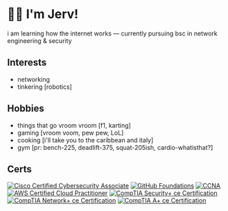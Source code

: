 # 👋🏾 I'm Jerv!

i am learning how the internet works — currently pursuing bsc in network engineering & security

## Interests
- networking
- tinkering [robotics]

## Hobbies
- things that go vroom vroom [f1, karting]
- gaming [vroom voom, pew pew, LoL]
- cooking [i'll take you to the caribbean and italy]
- gym [pr: bench-225, deadlift-375, squat-205ish, cardio-whatisthat?] 

## Certs
<!--START_SECTION:badges-->
[![Cisco Certified Cybersecurity Associate](https://images.credly.com/size/110x110/images/43ee30bc-78c5-4704-942c-337c6ee7abf9/blob)](http://www.credly.com/badges/97be66ae-0cf1-4ad8-94a5-793eb5e6d619 "Cisco Certified Cybersecurity Associate")
[![GitHub Foundations](https://images.credly.com/size/110x110/images/024d0122-724d-4c5a-bd83-cfe3c4b7a073/image.png)](http://www.credly.com/badges/e32b1ba9-10e9-45f6-9fc0-84b38572d2bd "GitHub Foundations")
[![CCNA](https://images.credly.com/size/110x110/images/683783d8-eaac-4c37-a14d-11bd8a36321d/ccna_600.png)](http://www.credly.com/badges/81ad4bfe-f76e-496a-bdd3-fbb6fabd2507 "CCNA")
[![AWS Certified Cloud Practitioner](https://images.credly.com/size/110x110/images/00634f82-b07f-4bbd-a6bb-53de397fc3a6/image.png)](http://www.credly.com/badges/ed0c51d9-2e49-41f2-a003-8613c5735f6a "AWS Certified Cloud Practitioner")
[![CompTIA Security+ ce Certification](https://images.credly.com/size/110x110/images/80d8a06a-c384-42bf-ad36-db81bce5adce/blob)](http://www.credly.com/badges/fcb37b88-7ec4-4d38-ad4a-18ebf649d7e6 "CompTIA Security+ ce Certification")
[![CompTIA Network+ ce Certification](https://images.credly.com/size/110x110/images/c70ba73e-3c8a-46fa-9d60-4a9af94ad662/blob)](http://www.credly.com/badges/8130c616-91c5-4795-bc39-3682ddd079f2 "CompTIA Network+ ce Certification")
[![CompTIA A+ ce Certification](https://images.credly.com/size/110x110/images/f6d62c5d-1e1d-4de6-92ee-8dc8c80b1c7b/blob)](http://www.credly.com/badges/abdc80b9-1c51-43ca-94c8-913d124f3dae "CompTIA A+ ce Certification")
<!--END_SECTION:badges-->

<!--- <a target="_blank" href="https://github-readme-medium-recent-article.vercel.app/medium/@jervlapsley/0"><img src="https://github-readme-medium-recent-article.vercel.app/medium/@jervlapsley/0" alt="Recent Article 0"> --->

